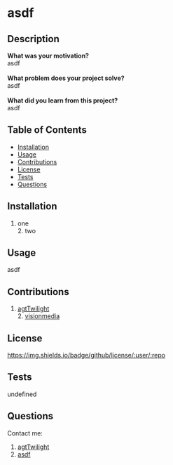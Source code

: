 
# asdf

## Description
**What was your motivation?** <br>
asdf <br><br>
**What problem does your project solve?** <br>
asdf <br><br>
**What did you learn from this project?** <br>
asdf
        
## Table of Contents
- [Installation](#installation)
- [Usage](#usage)
- [Contributions](#contributions)
- [License](#license)
- [Tests](#tests)
- [Questions](#questions)
        
## Installation
1. one<br>2. two<br>
        
## Usage
asdf
        
## Contributions
1. [agtTwilight](https://github.com/agtTwilight)<br> 2. [visionmedia](https://github.com/visionmedia)<br>
        
## License
https://img.shields.io/badge/github/license/:user/:repo
        
## Tests
undefined
        
## Questions
Contact me: 
1. [agtTwilight](https://github.com/agtTwilight)
2. [asdf]()